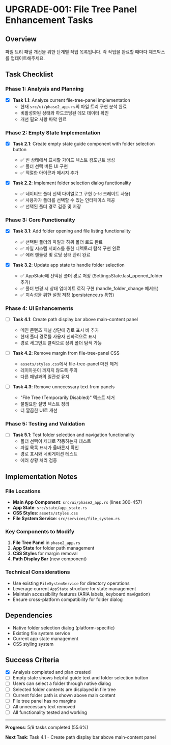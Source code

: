 # UPGRADE-001: File Tree Panel Enhancement Tasks

## Overview
파일 트리 패널 개선을 위한 단계별 작업 목록입니다. 각 작업을 완료할 때마다 체크박스를 업데이트해주세요.

## Task Checklist

### Phase 1: Analysis and Planning
- [x] **Task 1.1**: Analyze current file-tree-panel implementation
  - 현재 `src/ui/phase2_app.rs`의 파일 트리 구현 분석 완료
  - 비활성화된 상태와 하드코딩된 데모 데이터 확인
  - 개선 필요 사항 파악 완료

### Phase 2: Empty State Implementation
- [x] **Task 2.1**: Create empty state guide component with folder selection button
  - ✅ 빈 상태에서 표시할 가이드 텍스트 컴포넌트 생성
  - ✅ 폴더 선택 버튼 UI 구현
  - ✅ 적절한 아이콘과 메시지 추가

- [x] **Task 2.2**: Implement folder selection dialog functionality
  - ✅ 네이티브 폴더 선택 다이얼로그 구현 (`rfd` 크레이트 사용)
  - ✅ 사용자가 폴더를 선택할 수 있는 인터페이스 제공
  - ✅ 선택된 폴더 경로 검증 및 저장

### Phase 3: Core Functionality
- [x] **Task 3.1**: Add folder opening and file listing functionality
  - ✅ 선택된 폴더의 파일과 하위 폴더 로드 완료
  - ✅ 파일 시스템 서비스를 통한 디렉토리 탐색 구현 완료
  - ✅ 에러 핸들링 및 로딩 상태 관리 완료

- [x] **Task 3.2**: Update app state to handle folder selection
  - ✅ AppState에 선택된 폴더 경로 저장 (SettingsState.last_opened_folder 추가)
  - ✅ 폴더 변경 시 상태 업데이트 로직 구현 (handle_folder_change 메서드)
  - ✅ 지속성을 위한 설정 저장 (persistence.rs 통합)

### Phase 4: UI Enhancements
- [ ] **Task 4.1**: Create path display bar above main-content panel
  - 메인 콘텐츠 패널 상단에 경로 표시 바 추가
  - 현재 폴더 경로를 사용자 친화적으로 표시
  - 경로 세그먼트 클릭으로 상위 폴더 탐색 가능

- [ ] **Task 4.2**: Remove margin from file-tree-panel CSS
  - `assets/styles.css`에서 file-tree-panel 마진 제거
  - 레이아웃이 깨지지 않도록 주의
  - 다른 패널과의 일관성 유지

- [ ] **Task 4.3**: Remove unnecessary text from panels
  - "File Tree (Temporarily Disabled)" 텍스트 제거
  - 불필요한 설명 텍스트 정리
  - 더 깔끔한 UI로 개선

### Phase 5: Testing and Validation
- [ ] **Task 5.1**: Test folder selection and navigation functionality
  - 폴더 선택이 제대로 작동하는지 테스트
  - 파일 목록 표시가 올바른지 확인
  - 경로 표시와 네비게이션 테스트
  - 에러 상황 처리 검증

## Implementation Notes

### File Locations
- **Main App Component**: `src/ui/phase2_app.rs` (lines 300-457)
- **App State**: `src/state/app_state.rs`
- **CSS Styles**: `assets/styles.css`
- **File System Service**: `src/services/file_system.rs`

### Key Components to Modify
1. **File Tree Panel** in `phase2_app.rs`
2. **App State** for folder path management
3. **CSS Styles** for margin removal
4. **Path Display Bar** (new component)

### Technical Considerations
- Use existing `FileSystemService` for directory operations
- Leverage current `AppState` structure for state management
- Maintain accessibility features (ARIA labels, keyboard navigation)
- Ensure cross-platform compatibility for folder dialog

## Dependencies
- Native folder selection dialog (platform-specific)
- Existing file system service
- Current app state management
- CSS styling system

## Success Criteria
- [x] Analysis completed and plan created
- [ ] Empty state shows helpful guide text and folder selection button
- [ ] Users can select a folder through native dialog
- [ ] Selected folder contents are displayed in file tree
- [ ] Current folder path is shown above main content
- [ ] File tree panel has no margins
- [ ] All unnecessary text removed
- [ ] All functionality tested and working

---
**Progress**: 5/9 tasks completed (55.6%)

**Next Task**: Task 4.1 - Create path display bar above main-content panel
